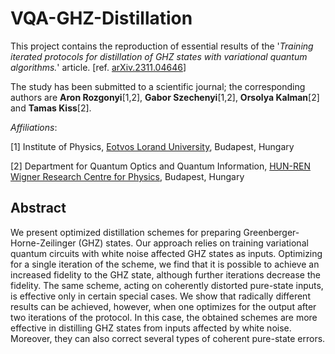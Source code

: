 # VQA-GHZ-Distillation

This project contains the reproduction of essential results of the '*Training iterated protocols for distillation of GHZ states with variational quantum algorithms.*' article. [ref. [	arXiv.2311.04646](https://doi.org/10.48550/arXiv.2311.04646
)]

The study has been submitted to a scientific journal; the corresponding authors are **Aron Rozgonyi**[1,2], **Gabor Szechenyi**[1,2], **Orsolya Kalman**[2] and **Tamas Kiss**[2].

*Affiliations*:

[1] Institute of Physics, [Eotvos Lorand University](https://www.elte.hu/en/), Budapest, Hungary

[2] Department for Quantum Optics and Quantum Information, [HUN-REN Wigner Research Centre for Physics](https://wigner.hu/en/news), Budapest, Hungary

## Abstract

We present optimized distillation schemes for preparing Greenberger-Horne-Zeilinger (GHZ) states. Our approach relies on training variational quantum circuits with white noise affected GHZ states as inputs. Optimizing for a single iteration of the scheme, we find that it is possible to achieve an increased fidelity to the GHZ state, although further iterations decrease the fidelity. The same scheme, acting on coherently distorted pure-state inputs, is effective only in certain special cases. We show that radically different results can be achieved, however, when one optimizes for the output after two iterations of the protocol. In this case, the obtained schemes are more effective in distilling GHZ states from inputs affected by white noise. Moreover, they can also correct several types of coherent pure-state errors.
